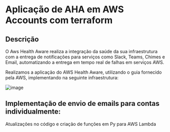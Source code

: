 # Aplicação de AHA em AWS Accounts com terraform

## Descrição
O Aws Health Aware realiza a integração da saúde da sua infraestrutura com a entrega de notificações para serviços como Slack, Teams, Chimes e Email, automatizando a entrega em tempo real de falhas em serviços AWS.

Realizamos a aplicação do AWS Health Aware, utilizando o guia fornecido pela AWS, implementando na seguinte infraestrutura: 

![image](https://user-images.githubusercontent.com/74078237/205191386-7742cc91-8f04-403f-8dba-d83934f84a91.png)

## Implementação de envio de emails para contas individualmente:

Atualizações no código e criação de funções em Py para AWS Lambda
